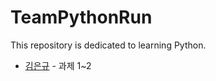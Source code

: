 # TeamPythonRun
This repository is dedicated to learning Python.

- [김은규](docs/eungyukim/RanddomNumber.md) - 과제 1~2
